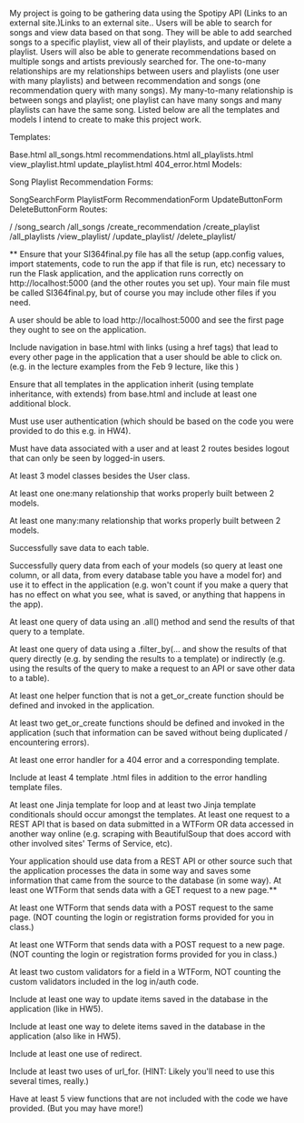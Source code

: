  My project is going to be gathering data using the Spotipy API (Links to an external site.)Links to an external site.. Users will be able to search for songs and view data based on that song. They will be able to add searched songs to a specific playlist, view all of their playlists, and update or delete a playlist. Users will also be able to generate recommendations based on multiple songs and artists previously searched for. The one-to-many relationships are my relationships between users and playlists (one user with many playlists) and between recommendation and songs (one recommendation query with many songs). My many-to-many relationship is between songs and playlist; one playlist can have many songs and many playlists can have the same song. Listed below are all the templates and models I intend to create to make this project work.


Templates:

Base.html
all_songs.html
recommendations.html
all_playlists.html
view_playlist.html
update_playlist.html
404_error.html
Models:

Song
Playlist
Recommendation
Forms:

SongSearchForm
PlaylistForm
RecommendationForm
UpdateButtonForm
DeleteButtonForm
Routes:

/
/song_search
/all_songs
/create_recommendation
/create_playlist
/all_playlists
/view_playlist/<playlist>
/update_playlist/<playlist>
/delete_playlist/<playlist>
 
 
 
 
 
 
 
** 
 Ensure that your SI364final.py file has all the setup (app.config values, import statements, code to run the app if that file is run, etc) necessary to run the Flask application, and the application runs correctly on http://localhost:5000 (and the other routes you set up). Your main file must be called SI364final.py, but of course you may include other files if you need.

 A user should be able to load http://localhost:5000 and see the first page they ought to see on the application.

 Include navigation in base.html with links (using a href tags) that lead to every other page in the application that a user should be able to click on. (e.g. in the lecture examples from the Feb 9 lecture, like this )

 Ensure that all templates in the application inherit (using template inheritance, with extends) from base.html and include at least one additional block.

 Must use user authentication (which should be based on the code you were provided to do this e.g. in HW4).

 Must have data associated with a user and at least 2 routes besides logout that can only be seen by logged-in users.

 At least 3 model classes besides the User class.

 At least one one:many relationship that works properly built between 2 models.

 At least one many:many relationship that works properly built between 2 models.

 Successfully save data to each table.

 Successfully query data from each of your models (so query at least one column, or all data, from every database table you have a model for) and use it to effect in the application (e.g. won't count if you make a query that has no effect on what you see, what is saved, or anything that happens in the app).

 At least one query of data using an .all() method and send the results of that query to a template.

 At least one query of data using a .filter_by(... and show the results of that query directly (e.g. by sending the results to a template) or indirectly (e.g. using the results of the query to make a request to an API or save other data to a table).

 At least one helper function that is not a get_or_create function should be defined and invoked in the application.

 At least two get_or_create functions should be defined and invoked in the application (such that information can be saved without being duplicated / encountering errors).

 At least one error handler for a 404 error and a corresponding template.

 Include at least 4 template .html files in addition to the error handling template files.

 At least one Jinja template for loop and at least two Jinja template conditionals should occur amongst the templates.
 At least one request to a REST API that is based on data submitted in a WTForm OR data accessed in another way online (e.g. scraping with BeautifulSoup that does accord with other involved sites' Terms of Service, etc).

 Your application should use data from a REST API or other source such that the application processes the data in some way and saves some information that came from the source to the database (in some way).
 At least one WTForm that sends data with a GET request to a new page.**

 At least one WTForm that sends data with a POST request to the same page. (NOT counting the login or registration forms provided for you in class.)

 At least one WTForm that sends data with a POST request to a new page. (NOT counting the login or registration forms provided for you in class.)

 At least two custom validators for a field in a WTForm, NOT counting the custom validators included in the log in/auth code.

 Include at least one way to update items saved in the database in the application (like in HW5).

 Include at least one way to delete items saved in the database in the application (also like in HW5).

 Include at least one use of redirect.

 Include at least two uses of url_for. (HINT: Likely you'll need to use this several times, really.)

 Have at least 5 view functions that are not included with the code we have provided. (But you may have more!)
